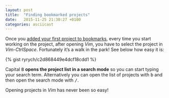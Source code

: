 ```yaml
---
layout: post
title:  "Finding bookmarked projects"
date:   2015-11-25 21:30:27 +0100
categories: asciicast
---
```


<div class='asciicast-wrapper'>
    <script type="text/javascript" src="https://asciinema.org/a/30055.js" id="asciicast-30055" async>
    </script>
</div>

<!-- more -->

Once you [added your first project to bookmarks][1], every time you start
working on the project, after opening *Vim*, you have to select the project in
*Vim-CtrlSpace*.  Fortunately it’s a walk in the park! See below how easy it is:

{% gist ryrych/c2d868449e4dcf18cdd1 %}

Capital <kbd>B</kbd> **opens the project list in a search mode** so you can start
typing your search term.
Alternatively you can open the list of projects with <kbd>b</kbd> and then
open the search mode with <kbd>/</kbd>.

Opening projects in *Vim* has never been so easy!


[1]: /2015/11/25/adding_a_project_to_bookmarks.html
